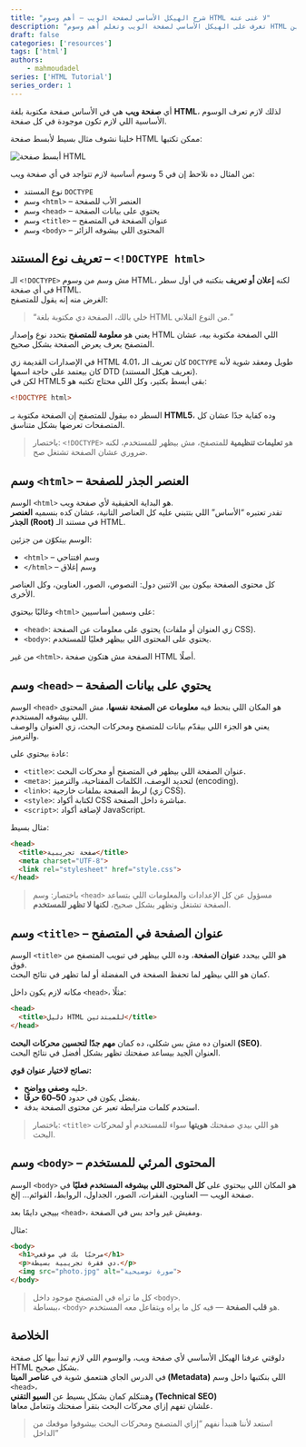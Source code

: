 ```yaml
---
title: "شرح الهيكل الأساسي لصفحة الويب – أهم وسوم HTML لا غنى عنه"
description: "تعرف على الهيكل الأساسي لصفحة الويب وتعلم أهم وسوم HTML التي لا غنى عنها لبناء موقع احترافي من الصفر، مع شرح مبسط وأمثلة توضيحية للمبتدئين."
draft: false
categories: ['resources']
tags: ['html']
authors:
    - mahmoudadel
series: ['HTML Tutorial']
series_order: 1
---
```



أي **صفحة ويب** هي في الأساس صفحة مكتوبة بلغة **HTML**، لذلك لازم تعرف الوسوم الأساسية اللي لازم تكون موجودة في كل صفحة.

خلينا نشوف مثال بسيط لأبسط صفحة HTML ممكن تكتبها:

![أبسط صفحة HTML](/basic-html-structure-essential-tags.png "أبسط صفحة HTML")

من المثال ده نلاحظ إن في 5 وسوم أساسية لازم تتواجد في أي صفحة ويب:

- نوع المستند `DOCTYPE`
- وسم `<html>` – العنصر الأب للصفحة
- وسم `<head>` – يحتوي على بيانات الصفحة
- وسم `<title>` – عنوان الصفحة في المتصفح
- وسم `<body>` – المحتوى اللي بيشوفه الزائر

## تعريف نوع المستند – `<!DOCTYPE html>`

الـ `<!DOCTYPE>` مش وسم من وسوم HTML، لكنه **إعلان أو تعريف** بنكتبه في أول سطر في أي صفحة HTML.  
الغرض منه إنه يقول للمتصفح:

> “خلي بالك، الصفحة دي مكتوبة بلغة HTML من النوع الفلاني.”

يعني هو **معلومة للمتصفح** بتحدد نوع وإصدار HTML اللي الصفحة مكتوبة بيه، عشان المتصفح يعرف يعرض الصفحة بشكل صحيح.

في الإصدارات القديمة زي HTML 4.01، كان تعريف الـ `DOCTYPE` طويل ومعقد شوية لأنه كان بيعتمد على حاجة اسمها DTD (تعريف هيكل المستند).  
لكن في HTML5 بقى أبسط بكتير، وكل اللي محتاج تكتبه هو:

```html
<!DOCTYPE html>
```

السطر ده بيقول للمتصفح إن الصفحة مكتوبة بـ **HTML5**، وده كفاية جدًا عشان كل المتصفحات تعرضها بشكل متناسق.

> باختصار: `<!DOCTYPE>` هو **تعليمات تنظيمية** للمتصفح، مش بيظهر للمستخدم، لكنه ضروري عشان الصفحة تشتغل صح.

## وسم `<html>` – العنصر الجذر للصفحة

الوسم `<html>` هو البداية الحقيقية لأي صفحة ويب.  
تقدر تعتبره “الأساس” اللي بتتبني عليه كل العناصر التانية، عشان كده بنسميه **العنصر الجذر (Root)** في مستند الـ HTML.

الوسم بيتكوّن من جزئين:

- `<html>` – وسم افتتاحي
- `</html>` – وسم إغلاق

كل محتوى الصفحة بيكون بين الاتنين دول: النصوص، الصور، العناوين، وكل العناصر الأخرى.

وغالبًا بيحتوي `<html>` على وسمين أساسيين:

- `<head>`: يحتوي على معلومات عن الصفحة (زي العنوان أو ملفات CSS).
- `<body>`: يحتوي على المحتوى اللي بيظهر فعليًا للمستخدم.

من غير `<html>`، الصفحة مش هتكون صفحة HTML أصلًا.

## وسم `<head>` – يحتوي على بيانات الصفحة

الوسم `<head>` هو المكان اللي بنحط فيه **معلومات عن الصفحة نفسها**، مش المحتوى اللي بيشوفه المستخدم.  
يعني هو الجزء اللي بيقدّم بيانات للمتصفح ومحركات البحث، زي العنوان والوصف والترميز.

عادة بيحتوي على:

- `<title>`: عنوان الصفحة اللي بيظهر في المتصفح أو محركات البحث.
- `<meta>`: لتحديد الوصف، الكلمات المفتاحية، والترميز (encoding).
- `<link>`: لربط الصفحة بملفات خارجية (زي CSS).
- `<style>`: لكتابة أكواد CSS مباشرة داخل الصفحة.
- `<script>`: لإضافة أكواد JavaScript.

مثال بسيط:

```html
<head>  
  <title>صفحة تجريبية</title>  
  <meta charset="UTF-8">  
  <link rel="stylesheet" href="style.css">
</head>
```

> باختصار: وسم `<head>` مسؤول عن كل الإعدادات والمعلومات اللي بتساعد الصفحة تشتغل وتظهر بشكل صحيح، **لكنها لا تظهر للمستخدم**.

## وسم `<title>` – عنوان الصفحة في المتصفح

الوسم `<title>` هو اللي بيحدد **عنوان الصفحة**، وده اللي بيظهر في تبويب المتصفح من فوق.  
كمان هو اللي بيظهر لما تحفظ الصفحة في المفضلة أو لما تظهر في نتائج البحث.

مكانه لازم يكون داخل `<head>`، مثلًا:

```html
<head>
  <title>دليل HTML للمبتدئين</title>
</head>
```

العنوان ده مش بس شكلي، ده كمان **مهم جدًا لتحسين محركات البحث (SEO)**.  
العنوان الجيد بيساعد صفحتك تظهر بشكل أفضل في نتائج البحث.

**نصائح لاختيار عنوان قوي:**

- خليه **وصفي وواضح**.
- يفضل يكون في حدود **50–60 حرفًا**.
- استخدم كلمات مترابطة تعبر عن محتوى الصفحة بدقة.

> باختصار: `<title>` هو اللي بيدي صفحتك **هويتها** سواء للمستخدم أو لمحركات البحث.

## وسم `<body>` – المحتوى المرئي للمستخدم

الوسم `<body>` هو المكان اللي بيحتوي على **كل المحتوى اللي بيشوفه المستخدم فعليًا** في صفحة الويب — العناوين، الفقرات، الصور، الجداول، الروابط، القوائم… إلخ.

بييجي دايمًا بعد `<head>`، ومفيش غير واحد بس في الصفحة.

مثال:

```html
<body>
  <h1>مرحبًا بك في موقعي</h1>
  <p>دي فقرة تجريبية بسيطة.</p>
  <img src="photo.jpg" alt="صورة توضيحية">
</body>
```

> كل ما تراه في المتصفح موجود داخل `<body>`.  
> ببساطة، `<body>` هو **قلب الصفحة** — فيه كل ما يراه ويتفاعل معه المستخدم.

## الخلاصة

دلوقتي عرفنا الهيكل الأساسي لأي صفحة ويب، والوسوم اللي لازم تبدأ بيها كل صفحة HTML بشكل صحيح.  
في الدرس الجاي هنتعمق شوية في **عناصر الميتا (Metadata)** اللي بنكتبها داخل وسم `<head>`،  
وهنتكلم كمان بشكل بسيط عن **السيو التقني (Technical SEO)**  
علشان تفهم إزاي محركات البحث بتقرأ صفحتك وتتعامل معاها.

> استعد لأننا هنبدأ نفهم “إزاي المتصفح ومحركات البحث بيشوفوا موقعك من الداخل”